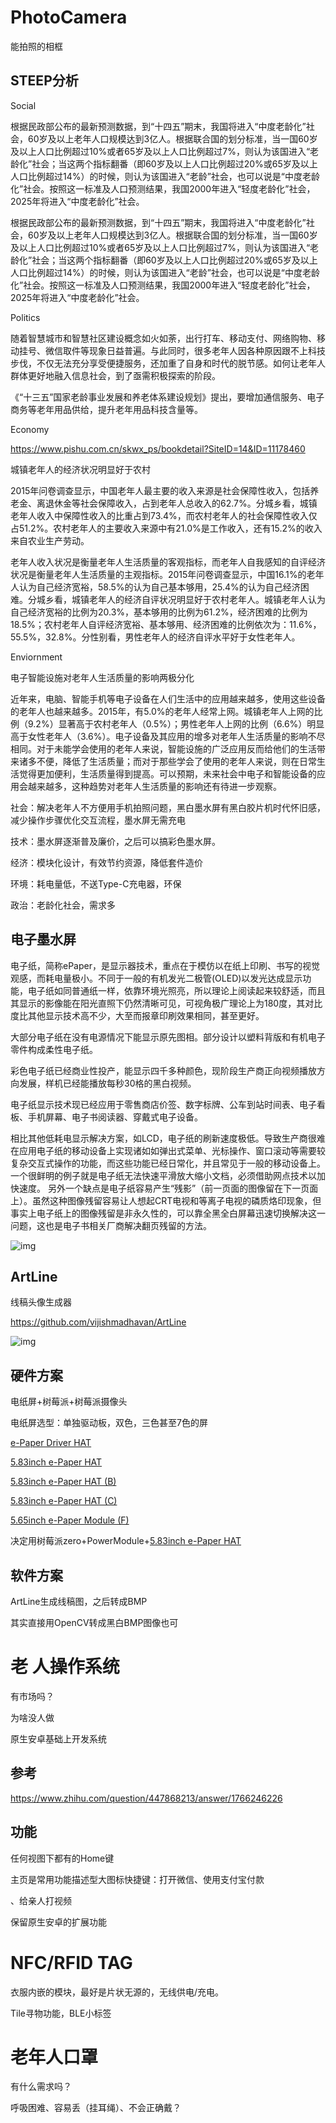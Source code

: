 # PhotoCamera
能拍照的相框



## STEEP分析

Social

根据民政部公布的最新预测数据，到“十四五”期末，我国将进入“中度老龄化”社会，60岁及以上老年人口规模达到3亿人。根据联合国的划分标准，当一国60岁及以上人口比例超过10%或者65岁及以上人口比例超过7%，则认为该国进入“老龄化”社会；当这两个指标翻番（即60岁及以上人口比例超过20%或65岁及以上人口比例超过14%）的时候，则认为该国进入“老龄”社会，也可以说是“中度老龄化”社会。按照这一标准及人口预测结果，我国2000年进入“轻度老龄化”社会，2025年将进入“中度老龄化”社会。

根据民政部公布的最新预测数据，到“十四五”期末，我国将进入“中度老龄化”社会，60岁及以上老年人口规模达到3亿人。根据联合国的划分标准，当一国60岁及以上人口比例超过10%或者65岁及以上人口比例超过7%，则认为该国进入“老龄化”社会；当这两个指标翻番（即60岁及以上人口比例超过20%或65岁及以上人口比例超过14%）的时候，则认为该国进入“老龄”社会，也可以说是“中度老龄化”社会。按照这一标准及人口预测结果，我国2000年进入“轻度老龄化”社会，2025年将进入“中度老龄化”社会。



Politics

随着智慧城市和智慧社区建设概念如火如荼，出行打车、移动支付、网络购物、移动挂号、微信取件等现象日益普遍。与此同时，很多老年人因各种原因跟不上科技步伐，不仅无法充分享受便捷服务，还加重了自身和时代的脱节感。如何让老年人群体更好地融入信息社会，到了亟需积极探索的阶段。

《“十三五”国家老龄事业发展和养老体系建设规划》提出，要增加通信服务、电子商务等老年用品供给，提升老年用品科技含量等。



Economy

https://www.pishu.com.cn/skwx_ps/bookdetail?SiteID=14&ID=11178460

城镇老年人的经济状况明显好于农村

2015年问卷调查显示，中国老年人最主要的收入来源是社会保障性收入，包括养老金、离退休金等社会保障收入，占到老年人总收入的62.7%。分城乡看，城镇老年人收入中保障性收入的比重占到73.4%，而农村老年人的社会保障性收入仅占51.2%。农村老年人的主要收入来源中有21.0%是工作收入，还有15.2%的收入来自农业生产劳动。

老年人收入状况是衡量老年人生活质量的客观指标，而老年人自我感知的自评经济状况是衡量老年人生活质量的主观指标。2015年问卷调查显示，中国16.1%的老年人认为自己经济宽裕，58.5%的认为自己基本够用，25.4%的认为自己经济困难。分城乡看，城镇老年人的经济自评状况明显好于农村老年人。城镇老年人认为自己经济宽裕的比例为20.3%，基本够用的比例为61.2%，经济困难的比例为18.5%；农村老年人自评经济宽裕、基本够用、经济困难的比例依次为：11.6%，55.5%，32.8%。分性别看，男性老年人的经济自评水平好于女性老年人。



Enviornment

电子智能设施对老年人生活质量的影响两极分化

近年来，电脑、智能手机等电子设备在人们生活中的应用越来越多，使用这些设备的老年人也越来越多。2015年，有5.0%的老年人经常上网。城镇老年人上网的比例（9.2%）显著高于农村老年人（0.5%）；男性老年人上网的比例（6.6%）明显高于女性老年人（3.6%）。电子设备及其应用的增多对老年人生活质量的影响不尽相同。对于未能学会使用的老年人来说，智能设施的广泛应用反而给他们的生活带来诸多不便，降低了生活质量；而对于那些学会了使用的老年人来说，则在日常生活觉得更加便利，生活质量得到提高。可以预期，未来社会中电子和智能设备的应用会越来越多，这种趋势对老年人生活质量的影响还有待进一步观察。



社会：解决老年人不方便用手机拍照问题，黑白墨水屏有黑白胶片机时代怀旧感，减少操作步骤优化交互流程，墨水屏无需充电

技术：墨水屏逐渐普及廉价，之后可以搞彩色墨水屏。

经济：模块化设计，有效节约资源，降低套件造价

环境：耗电量低，不送Type-C充电器，环保

政治：老龄化社会，需求多



## 电子墨水屏

电子纸，简称ePaper，是显示器技术，重点在于模仿以在纸上印刷、书写的视觉观感，而耗电量极小。不同于一般的有机发光二极管(OLED)以发光达成显示功能，电子纸如同普通纸一样，依靠环境光照亮，所以理论上阅读起来较舒适，而且其显示的影像能在阳光直照下仍然清晰可见，可视角极广理论上为180度，其对比度比其他显示技术高不少，大至而报章印刷效果相同，甚至更好。

大部分电子纸在没有电源情况下能显示原先图相。部分设计以塑料背版和有机电子零件构成柔性电子纸。

彩色电子纸已经商业性投产，能显示四千多种颜色，现阶段生产商正向视频播放方向发展，样机已经能播放每秒30格的黑白视频。

电子纸显示技术现已经应用于零售商店价签、数字标牌、公车到站时间表、电子看板、手机屏幕、电子书阅读器、穿戴式电子设备。

相比其他低耗电显示解决方案，如LCD，电子纸的刷新速度极低。导致生产商很难在应用电子纸的移动设备上实现诸如如弹出式菜单、光标操作、窗口滚动等需要较复杂交互式操作的功能，而这些功能已经日常化，并且常见于一般的移动设备上。一个很鲜明的例子就是电子纸无法快速平滑放大缩小文档，必须借助网点技术以加快速度。 另外一个缺点是电子纸容易产生“残影”（前一页面的图像留在下一页面上）。虽然这种图像残留容易让人想起CRT电视和等离子电视的磷质烙印现象，但事实上电子纸上的图像残留是非永久性的，可以靠全黑全白屏幕迅速切换解决这一问题，这也是电子书相关厂商解决翻页残留的方法。

![img](Electronic_paper_(Side_view_of_Electrophoretic_display).PNG)

## ArtLine

线稿头像生成器

https://github.com/vijishmadhavan/ArtLine

![img](ArtLine)



## 硬件方案

电纸屏+树莓派+树莓派摄像头

电纸屏选型：单独驱动板，双色，三色甚至7色的屏

[e-Paper Driver HAT](https://www.waveshare.net/wiki/E-Paper_Driver_HAT)

[5.83inch e-Paper HAT](https://www.waveshare.net/wiki/5.83inch_e-Paper_HAT)

[5.83inch e-Paper HAT (B)](https://www.waveshare.net/wiki/5.83inch_e-Paper_HAT_(B))

[5.83inch e-Paper HAT (C)](https://www.waveshare.net/wiki/5.83inch_e-Paper_HAT_(C))

[5.65inch e-Paper Module (F)](https://www.waveshare.net/wiki/5.65inch_e-Paper_Module_(F))

决定用树莓派zero+PowerModule+[5.83inch e-Paper HAT](https://www.waveshare.net/wiki/5.83inch_e-Paper_HAT)



## 软件方案

ArtLine生成线稿图，之后转成BMP

其实直接用OpenCV转成黑白BMP图像也可



# 老 人操作系统

有市场吗？

为啥没人做

原生安卓基础上开发系统

## 参考

https://www.zhihu.com/question/447868213/answer/1766246226

## 功能

任何视图下都有的Home键

主页是常用功能描述型大图标快捷键：打开微信、使用支付宝付款

、给亲人打视频

保留原生安卓的扩展功能



# NFC/RFID TAG

衣服内嵌的模块，最好是片状无源的，无线供电/充电。

Tile寻物功能，BLE小标签



# 老年人口罩

有什么需求吗？

呼吸困难、容易丢（挂耳绳）、不会正确戴？